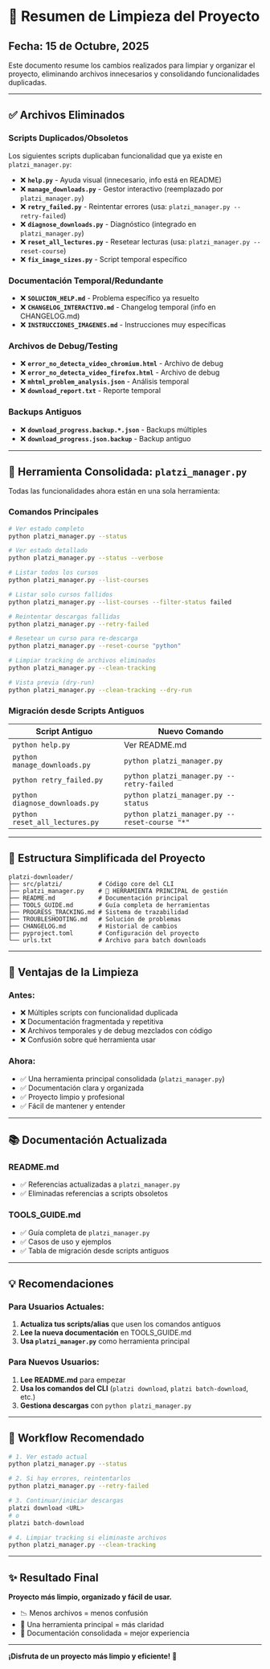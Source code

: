 # 🧹 Resumen de Limpieza del Proyecto

## Fecha: 15 de Octubre, 2025

Este documento resume los cambios realizados para limpiar y organizar el proyecto, eliminando archivos innecesarios y consolidando funcionalidades duplicadas.

---

## ✅ Archivos Eliminados

### Scripts Duplicados/Obsoletos
Los siguientes scripts duplicaban funcionalidad que ya existe en `platzi_manager.py`:

- ❌ **`help.py`** - Ayuda visual (innecesario, info está en README)
- ❌ **`manage_downloads.py`** - Gestor interactivo (reemplazado por `platzi_manager.py`)
- ❌ **`retry_failed.py`** - Reintentar errores (usa: `platzi_manager.py --retry-failed`)
- ❌ **`diagnose_downloads.py`** - Diagnóstico (integrado en `platzi_manager.py`)
- ❌ **`reset_all_lectures.py`** - Resetear lecturas (usa: `platzi_manager.py --reset-course`)
- ❌ **`fix_image_sizes.py`** - Script temporal específico

### Documentación Temporal/Redundante
- ❌ **`SOLUCION_HELP.md`** - Problema específico ya resuelto
- ❌ **`CHANGELOG_INTERACTIVO.md`** - Changelog temporal (info en CHANGELOG.md)
- ❌ **`INSTRUCCIONES_IMAGENES.md`** - Instrucciones muy específicas

### Archivos de Debug/Testing
- ❌ **`error_no_detecta_video_chromium.html`** - Archivo de debug
- ❌ **`error_no_detecta_video_firefox.html`** - Archivo de debug
- ❌ **`mhtml_problem_analysis.json`** - Análisis temporal
- ❌ **`download_report.txt`** - Reporte temporal

### Backups Antiguos
- ❌ **`download_progress.backup.*.json`** - Backups múltiples
- ❌ **`download_progress.json.backup`** - Backup antiguo

---

## 🎯 Herramienta Consolidada: `platzi_manager.py`

Todas las funcionalidades ahora están en una sola herramienta:

### Comandos Principales

```bash
# Ver estado completo
python platzi_manager.py --status

# Ver estado detallado
python platzi_manager.py --status --verbose

# Listar todos los cursos
python platzi_manager.py --list-courses

# Listar solo cursos fallidos
python platzi_manager.py --list-courses --filter-status failed

# Reintentar descargas fallidas
python platzi_manager.py --retry-failed

# Resetear un curso para re-descarga
python platzi_manager.py --reset-course "python"

# Limpiar tracking de archivos eliminados
python platzi_manager.py --clean-tracking

# Vista previa (dry-run)
python platzi_manager.py --clean-tracking --dry-run
```

### Migración desde Scripts Antiguos

| Script Antiguo | Nuevo Comando |
|----------------|---------------|
| `python help.py` | Ver README.md |
| `python manage_downloads.py` | `python platzi_manager.py` |
| `python retry_failed.py` | `python platzi_manager.py --retry-failed` |
| `python diagnose_downloads.py` | `python platzi_manager.py --status` |
| `python reset_all_lectures.py` | `python platzi_manager.py --reset-course "*"` |

---

## 📁 Estructura Simplificada del Proyecto

```
platzi-downloader/
├── src/platzi/          # Código core del CLI
├── platzi_manager.py    # 🎯 HERRAMIENTA PRINCIPAL de gestión
├── README.md            # Documentación principal
├── TOOLS_GUIDE.md       # Guía completa de herramientas
├── PROGRESS_TRACKING.md # Sistema de trazabilidad
├── TROUBLESHOOTING.md   # Solución de problemas
├── CHANGELOG.md         # Historial de cambios
├── pyproject.toml       # Configuración del proyecto
└── urls.txt             # Archivo para batch downloads
```

---

## 🚀 Ventajas de la Limpieza

### Antes:
- ❌ Múltiples scripts con funcionalidad duplicada
- ❌ Documentación fragmentada y repetitiva
- ❌ Archivos temporales y de debug mezclados con código
- ❌ Confusión sobre qué herramienta usar

### Ahora:
- ✅ Una herramienta principal consolidada (`platzi_manager.py`)
- ✅ Documentación clara y organizada
- ✅ Proyecto limpio y profesional
- ✅ Fácil de mantener y entender

---

## 📚 Documentación Actualizada

### README.md
- ✅ Referencias actualizadas a `platzi_manager.py`
- ✅ Eliminadas referencias a scripts obsoletos

### TOOLS_GUIDE.md
- ✅ Guía completa de `platzi_manager.py`
- ✅ Casos de uso y ejemplos
- ✅ Tabla de migración desde scripts antiguos

---

## 💡 Recomendaciones

### Para Usuarios Actuales:
1. **Actualiza tus scripts/alias** que usen los comandos antiguos
2. **Lee la nueva documentación** en TOOLS_GUIDE.md
3. **Usa `platzi_manager.py`** como herramienta principal

### Para Nuevos Usuarios:
1. **Lee README.md** para empezar
2. **Usa los comandos del CLI** (`platzi download`, `platzi batch-download`, etc.)
3. **Gestiona descargas** con `python platzi_manager.py`

---

## 🔄 Workflow Recomendado

```bash
# 1. Ver estado actual
python platzi_manager.py --status

# 2. Si hay errores, reintentarlos
python platzi_manager.py --retry-failed

# 3. Continuar/iniciar descargas
platzi download <URL>
# o
platzi batch-download

# 4. Limpiar tracking si eliminaste archivos
python platzi_manager.py --clean-tracking
```

---

## ✨ Resultado Final

**Proyecto más limpio, organizado y fácil de usar.**

- 📉 Menos archivos = menos confusión
- 🎯 Una herramienta principal = más claridad
- 📖 Documentación consolidada = mejor experiencia

---

**¡Disfruta de un proyecto más limpio y eficiente!** 🎉
